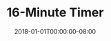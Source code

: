 ---
redirect_from:
- "/16"
date: "2018-01-01T00:00:00-08:00"
layout: timer
published: TRUE
title: "16-Minute Timer"
minutes: 16
---